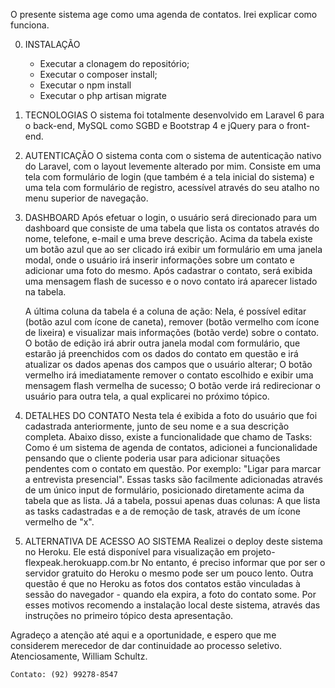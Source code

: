 O presente sistema age como uma agenda de contatos. Irei explicar como funciona.

0) INSTALAÇÃO
    - Executar a clonagem do repositório;
    - Executar o composer install;
    - Executar o npm install
    - Executar o php artisan migrate

1) TECNOLOGIAS
    O sistema foi totalmente desenvolvido em Laravel 6 para o back-end, MySQL como SGBD e Bootstrap 4 e jQuery para o front-end.
    
2) AUTENTICAÇÃO
    O sistema conta com o sistema de autenticação nativo do Laravel, com o layout levemente alterado por mim. Consiste em uma tela com formulário de login (que também é a tela inicial do sistema) e uma tela com formulário de registro, acessível através do seu atalho no menu superior de navegação.
   
3) DASHBOARD
    Após efetuar o login, o usuário será direcionado para um dashboard que consiste de uma tabela que lista os contatos através do nome, telefone, e-mail e uma breve descrição. Acima da tabela existe um botão azul que ao ser clicado irá exibir um formulário em uma janela modal, onde o usuário irá inserir informações sobre um contato e adicionar uma foto do mesmo. Após cadastrar o contato, será exibida uma mensagem flash de sucesso e o novo contato irá aparecer listado na tabela. 
    
    A última coluna da tabela é a coluna de ação: Nela, é possível editar (botão azul com ícone de caneta), remover (botão vermelho com ícone de lixeira) e visualizar mais informações (botão verde) sobre o contato. O botão de edição irá abrir outra janela modal com formulário, que estarão já preenchidos com os dados do contato em questão e irá atualizar os dados apenas dos campos que o usuário alterar; O botão vermelho irá imediatamente remover o contato escolhido e exibir uma mensagem flash vermelha de sucesso; O botão verde irá redirecionar o usuário para outra tela, a qual explicarei no próximo tópico.
   
4) DETALHES DO CONTATO
    Nesta tela é exibida a foto do usuário que foi cadastrada anteriormente, junto de seu nome e a sua descrição completa. Abaixo disso, existe a funcionalidade que chamo de Tasks: Como é um sistema de agenda de contatos, adicionei a funcionalidade pensando que o cliente poderia usar para adicionar situações pendentes com o contato em questão. Por exemplo: "Ligar para marcar a entrevista presencial". Essas tasks são facilmente adicionadas através de um único input de formulário, posicionado diretamente acima da tabela que as lista. Já a tabela, possui apenas duas colunas: A que lista as tasks cadastradas e a de remoção de task, através de um ícone vermelho de "x".
    
    
5) ALTERNATIVA DE ACESSO AO SISTEMA
    Realizei o deploy deste sistema no Heroku. Ele está disponível para visualização em projeto-flexpeak.herokuapp.com.br
    No entanto, é preciso informar que por ser o servidor gratuito do Heroku o mesmo pode ser um pouco lento. Outra questão é que no Heroku as fotos dos contatos estão vinculadas à sessão do navegador - quando ela expira, a foto do contato some.
    Por esses motivos recomendo a instalação local deste sistema, através das instruções no primeiro tópico desta apresentação.
    

Agradeço a atenção até aqui e a oportunidade, e espero que me considerem merecedor de dar continuidade ao processo seletivo.
    Atenciosamente, William Schultz.
    
    Contato: (92) 99278-8547
